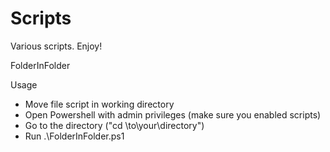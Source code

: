 # Scripts
Various scripts. Enjoy!


FolderInFolder

Usage
- Move file script in working directory
- Open Powershell with admin privileges (make sure you enabled scripts)
- Go to the directory ("cd \to\your\directory\")
- Run .\FolderInFolder.ps1
